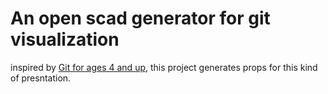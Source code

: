 # An open scad generator for git visualization
inspired by [Git for ages 4 and up](https://www.youtube.com/watch?v=3m7BgIvC-uQ), this project generates props for this kind of presntation. 
